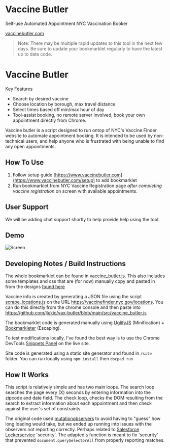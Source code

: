 # Vaccine Butler
Self-use Automated Appointment NYC Vaccination Booker

[vaccinebutler.com](https://www.vaccinebutler.com)

> Note: There may be multiple rapid updates to this tool in the next few days. Be sure to update your bookmarklet regularly to have the latest up to date code.

# Vaccine Butler

Key Features
* Search by desired vaccine
* Choose location by borough, max travel distance
* Select times based off min/max hour of day
* Tool-assist booking, no remote server involved, book your own appointment directly from Chrome.

Vaccine butler is a script designed to run ontop of NYC's Vaccine Finder website to automate appointment booking. It is intended to be used by non-technical users, and help anyone who is frustrated with being unable to find any open appointments. 

## How To Use

1) Follow setup guide [https://www.vaccinebutler.com](https://www.vaccinebutler.com/setup) to add bookmarklet
2) Run bookmarklet from NYC Vaccine Registration page *after completing vaccine registration* on screen with available appointments.

## User Support
We will be adding chat support shortly to help provide help using the tool.

## Demo
![Screen](https://vaccinebutler.com/images/demo.gif)

## Developing Notes / Build Instructions

The whole bookmarklet can be found in [vaccine_butler.js](https://github.com/jlukic/vax-butler/blob/main/src/vaccine_butler.js). This also includes some templates and css that are (for now) manually copy and pasted in from the designs [found here](https://github.com/jlukic/vax-butler/tree/main/src/designs)

Vaccine info is created by generating a JSON file using the script [scrape_locations.js](https://github.com/jlukic/vax-butler/blob/main/src/scrape_locations.js) on the URL https://vaccinefinder.nyc.gov/locations. You can do this directly from the chrome console and then paste into https://github.com/jlukic/vax-butler/blob/main/src/vaccine_butler.js

The bookmarklet code is generated manually using [UglifyJS](https://github.com/mishoo/UglifyJS) (Minification) + [Bookmarkleter](https://chriszarate.github.io/bookmarkleter/) (Escaping).

To test modifications locally, I've found the best way is to use the Chrome DevTools [Snippets Panel](https://developer.chrome.com/docs/devtools/javascript/snippets/) on the live site.

Site code is generated using a static site generator and found in `/site` folder. You can run locally using `npm install` then `docpad run`

## How It Works

This script is relatively simple and has two main loops. The search loop searches the page every (X) seconds by entering information into the zipcode and date field. The check loop, checks the DOM resulting from the search to extract information about each appointment and then check against the user's set of constraints. 

The original code used [mutationobservers](https://developer.mozilla.org/en-US/docs/Web/API/MutationObserver) to avoid having to "guess" how long loading would take, but we ended up running into issues with the observers not reporting correctly. Perhaps related to [Salesforce Lockerservice](https://developer.salesforce.com/blogs/developer-relations/2016/04/introducing-lockerservice-lightning-components.html) 'security'.  The adapted [`$`](https://github.com/jlukic/vax-butler/blob/main/src/vaccine_butler.js#L38) function is meant to fix 'security' that prevented `document.querySelectorAll` from properly reporting matches. 


